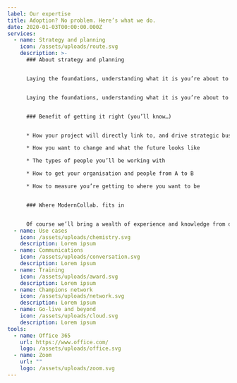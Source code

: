 ```yaml
---
label: Our expertise
title: Adoption? No problem. Here’s what we do.
date: 2020-01-03T00:00:00.000Z
services:
  - name: Strategy and planning
    icon: /assets/uploads/route.svg
    description: >-
      ### About strategy and planning​


      Laying the foundations, understanding what it is you’re about to do and how you’re going to do it.  Strategy and planning is the most important part of any project.​


      Laying the foundations, understanding what it is you’re about to do and how you’re going to do it.  Strategy and planning is the most important part of any project.​


      ### Benefit of getting it right (you’ll know…)​


      * How your project will directly link to, and drive strategic business goals​

      * How you want to change and what the future looks like​

      * The types of people you’ll be working with​

      * How to get your organisation and people from A to B​

      * How to measure you’re getting to where you want to be​


      ### Where ModernCollab. fits in


      Of course we’ll bring a wealth of experience and knowledge from doing Modern Collaboration with other organisations. We’ll help you plan out the success of the objectives you have in mind. We’ll educate you on things you maybe didn’t know. We’ll help you link all of that to strategic goals, business needs and all in a way the people who matter will understand.  ​
  - name: Use cases
    icon: /assets/uploads/chemistry.svg
    description: Lorem ipsum
  - name: Communications
    icon: /assets/uploads/conversation.svg
    description: Lorem ipsum
  - name: Training
    icon: /assets/uploads/award.svg
    description: Lorem ipsum
  - name: Champions network
    icon: /assets/uploads/network.svg
    description: Lorem ipsum
  - name: Go-live and beyond
    icon: /assets/uploads/cloud.svg
    description: Lorem ipsum
tools:
  - name: Office 365
    url: https://www.office.com/
    logo: /assets/uploads/office.svg
  - name: Zoom
    url: ""
    logo: /assets/uploads/zoom.svg
---
```

